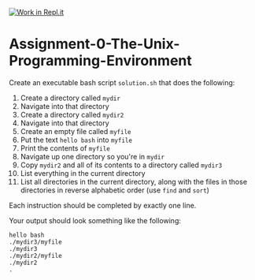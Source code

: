 [![Work in Repl.it](https://classroom.github.com/assets/work-in-replit-14baed9a392b3a25080506f3b7b6d57f295ec2978f6f33ec97e36a161684cbe9.svg)](https://classroom.github.com/online_ide?assignment_repo_id=3083420&assignment_repo_type=AssignmentRepo)
# Assignment-0-The-Unix-Programming-Environment

Create an executable bash script `solution.sh` that does the following:

1. Create a directory called `mydir`
2. Navigate into that directory
3. Create a directory called `mydir2`
4. Navigate into that directory
5. Create an empty file called `myfile`
6. Put the text `hello bash` into `myfile`
7. Print the contents of `myfile`
8. Navigate up one directory so you're in `mydir`
9. Copy `mydir2` and all of its contents to a directory called `mydir3`
10. List everything in the current directory
11. List all directories in the current directory, along with the files in
those directories in reverse alphabetic order (use `find` and `sort`)

Each instruction should be completed by exactly one line.

Your output should look something like the following:

```
hello bash
./mydir3/myfile
./mydir3
./mydir2/myfile
./mydir2
.
```
